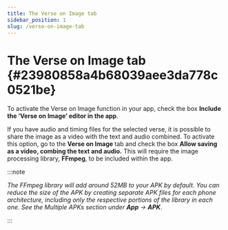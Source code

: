 ```yaml
---
title: The Verse on Image tab
sidebar_position: 1
slug: /verse-on-image-tab
---
```


# The Verse on Image tab {#23980858a4b68039aee3da778c0521be}

To activate the Verse on Image function in your app, check the box **Include the ‘Verse on Image’ editor in the app**.

If you have audio and timing files for the selected verse, it is possible to share the image as a video with the text and audio combined. To activate this option, go to the **Verse on Image** tab and check the box **Allow saving as a video, combing the text and audio.** This will require the image processing library, **FFmpeg**, to be included within the app.

:::note

_The FFmpeg library will add around 52MB to your APK by default. You can reduce the size of the APK by creating separate APK files for each phone architecture, including only the respective portions of the library in each one. See the Multiple APKs section under_ _**App**_ _→_ _**APK**_.

:::



